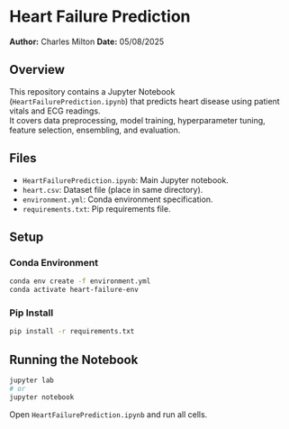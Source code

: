 # Heart Failure Prediction

**Author:** Charles Milton 
**Date:** 05/08/2025

## Overview

This repository contains a Jupyter Notebook (`HeartFailurePrediction.ipynb`) that predicts heart disease using patient vitals and ECG readings.  
It covers data preprocessing, model training, hyperparameter tuning, feature selection, ensembling, and evaluation.

## Files

- `HeartFailurePrediction.ipynb`: Main Jupyter notebook.  
- `heart.csv`: Dataset file (place in same directory).  
- `environment.yml`: Conda environment specification.  
- `requirements.txt`: Pip requirements file.

## Setup

### Conda Environment

```bash
conda env create -f environment.yml
conda activate heart-failure-env
```

### Pip Install

```bash
pip install -r requirements.txt
```

## Running the Notebook

```bash
jupyter lab
# or
jupyter notebook
```
Open `HeartFailurePrediction.ipynb` and run all cells.
